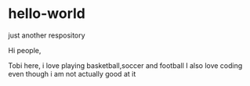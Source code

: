# hello-world
just another respository

Hi people,

Tobi here, i love playing basketball,soccer and football 
I also love coding even though i am not actually good at it 
